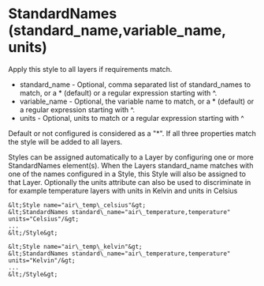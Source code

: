 StandardNames (standard\_name,variable\_name, units)
====================================================

Apply this style to all layers if requirements match.

-   standard\_name - Optional, comma separated list of standard\_names
    to match, or a \* (default) or a regular expression starting with
    \^.
-   variable\_name - Optional, the variable name to match, or a \*
    (default) or a regular expression starting with \^.
-   units - Optional, units to match or a regular expression starting
    with \^

Default or not configured is considered as a "\*". If all three
properties match the style will be added to all layers.

Styles can be assigned automatically to a Layer by configuring one or
more StandardNames element(s). When the Layers standard\_name matches
with one of the names configured in a Style, this Style will also be
assigned to that Layer. Optionally the units attribute can also be used
to discriminate in for example temperature layers with units in Kelvin
and units in Celsius

```
&lt;Style name="air\_temp\_celsius"&gt;
&lt;StandardNames standard\_name="air\_temperature,temperature"
units="Celsius"/&gt;
...
&lt;/Style&gt;

&lt;Style name="air\_temp\_kelvin"&gt;
&lt;StandardNames standard\_name="air\_temperature,temperature"
units="Kelvin"/&gt;
...
&lt;/Style&gt;

```
